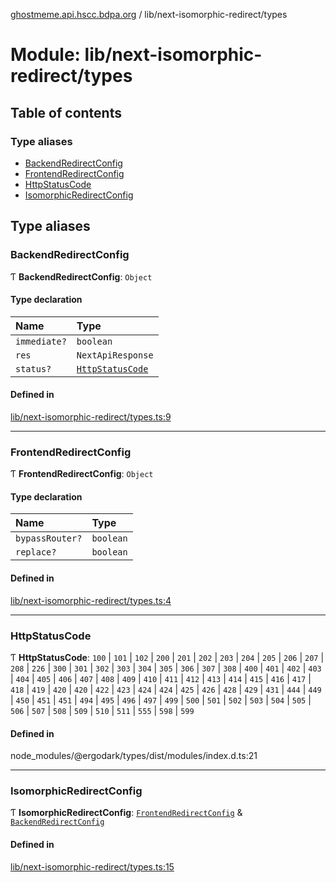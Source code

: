 [ghostmeme.api.hscc.bdpa.org](../README.md) / lib/next-isomorphic-redirect/types

# Module: lib/next-isomorphic-redirect/types

## Table of contents

### Type aliases

- [BackendRedirectConfig](lib_next_isomorphic_redirect_types.md#backendredirectconfig)
- [FrontendRedirectConfig](lib_next_isomorphic_redirect_types.md#frontendredirectconfig)
- [HttpStatusCode](lib_next_isomorphic_redirect_types.md#httpstatuscode)
- [IsomorphicRedirectConfig](lib_next_isomorphic_redirect_types.md#isomorphicredirectconfig)

## Type aliases

### BackendRedirectConfig

Ƭ **BackendRedirectConfig**: `Object`

#### Type declaration

| Name | Type |
| :------ | :------ |
| `immediate?` | `boolean` |
| `res` | `NextApiResponse` |
| `status?` | [`HttpStatusCode`](lib_next_isomorphic_redirect_types.md#httpstatuscode) |

#### Defined in

[lib/next-isomorphic-redirect/types.ts:9](https://github.com/nhscc/ghostmeme.api.hscc.bdpa.org/blob/86898e9/lib/next-isomorphic-redirect/types.ts#L9)

___

### FrontendRedirectConfig

Ƭ **FrontendRedirectConfig**: `Object`

#### Type declaration

| Name | Type |
| :------ | :------ |
| `bypassRouter?` | `boolean` |
| `replace?` | `boolean` |

#### Defined in

[lib/next-isomorphic-redirect/types.ts:4](https://github.com/nhscc/ghostmeme.api.hscc.bdpa.org/blob/86898e9/lib/next-isomorphic-redirect/types.ts#L4)

___

### HttpStatusCode

Ƭ **HttpStatusCode**: ``100`` \| ``101`` \| ``102`` \| ``200`` \| ``201`` \| ``202`` \| ``203`` \| ``204`` \| ``205`` \| ``206`` \| ``207`` \| ``208`` \| ``226`` \| ``300`` \| ``301`` \| ``302`` \| ``303`` \| ``304`` \| ``305`` \| ``306`` \| ``307`` \| ``308`` \| ``400`` \| ``401`` \| ``402`` \| ``403`` \| ``404`` \| ``405`` \| ``406`` \| ``407`` \| ``408`` \| ``409`` \| ``410`` \| ``411`` \| ``412`` \| ``413`` \| ``414`` \| ``415`` \| ``416`` \| ``417`` \| ``418`` \| ``419`` \| ``420`` \| ``420`` \| ``422`` \| ``423`` \| ``424`` \| ``424`` \| ``425`` \| ``426`` \| ``428`` \| ``429`` \| ``431`` \| ``444`` \| ``449`` \| ``450`` \| ``451`` \| ``451`` \| ``494`` \| ``495`` \| ``496`` \| ``497`` \| ``499`` \| ``500`` \| ``501`` \| ``502`` \| ``503`` \| ``504`` \| ``505`` \| ``506`` \| ``507`` \| ``508`` \| ``509`` \| ``510`` \| ``511`` \| ``555`` \| ``598`` \| ``599``

#### Defined in

node_modules/@ergodark/types/dist/modules/index.d.ts:21

___

### IsomorphicRedirectConfig

Ƭ **IsomorphicRedirectConfig**: [`FrontendRedirectConfig`](lib_next_isomorphic_redirect_types.md#frontendredirectconfig) & [`BackendRedirectConfig`](lib_next_isomorphic_redirect_types.md#backendredirectconfig)

#### Defined in

[lib/next-isomorphic-redirect/types.ts:15](https://github.com/nhscc/ghostmeme.api.hscc.bdpa.org/blob/86898e9/lib/next-isomorphic-redirect/types.ts#L15)
